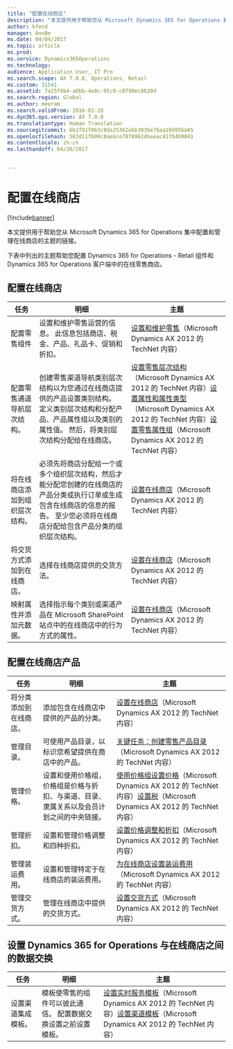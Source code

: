 ```yaml
---
title: "配置在线商店"
description: "本文提供用于帮助您从 Microsoft Dynamics 365 for Operations 集中配置和管理在线商店的主题的链接。"
author: kfend
manager: AnnBe
ms.date: 04/04/2017
ms.topic: article
ms.prod: 
ms.service: Dynamics365Operations
ms.technology: 
audience: Application User, IT Pro
ms.search.scope: AX 7.0.0, Operations, Retail
ms.custom: 31541
ms.assetid: 7a25f9b4-a0bb-4e8c-95c0-c0799ec0620d
ms.search.region: Global
ms.author: meeram
ms.search.validFrom: 2016-02-28
ms.dyn365.ops.version: AX 7.0.0
ms.translationtype: Human Translation
ms.sourcegitcommit: 6b1f91f863c8da35362ebb3036e76aa10d95ba65
ms.openlocfilehash: 563d11fb99c8aebce78f8962dbeeac41fb469041
ms.contentlocale: zh-cn
ms.lasthandoff: 04/26/2017


---
```


# <a name="configure-an-online-store"></a>配置在线商店

[!include[banner](../includes/banner.md)]


本文提供用于帮助您从 Microsoft Dynamics 365 for Operations 集中配置和管理在线商店的主题的链接。

下表中列出的主题帮助您配置 Dynamics 365 for Operations - Retail 组件和 Dynamics 365 for Operations 客户端中的在线零售商店。

## <a name="configure-an-online-store"></a>配置在线商店
| 任务                                                | 明细                                                                                                                                                                                                                                                                                                                                                   | 主题                                                                                                                                                                                                                                                                                                                                                                                                                                   |
|-----------------------------------------------------|-----------------------------------------------------------------------------------------------------------------------------------------------------------------------------------------------------------------------------------------------------------------------------------------------------------------------------------------------------------|------------------------------------------------------------------------------------------------------------------------------------------------------------------------------------------------------------------------------------------------------------------------------------------------------------------------------------------------------------------------------------------------------------------------------------------|
| 配置零售组件                        | 设置和维护零售运营的信息。 此信息包括商店、税金、产品、礼品卡、促销和折扣。                                                                                                                                                                                                          | [设置和维护零售](https://technet.microsoft.com/en-us/library/hh597201.aspx)（Microsoft Dynamics AX 2012 的 TechNet 内容）                                                                                                                                                                                                                                                                                          |
| 配置零售通道导航层次结构。    | 创建零售渠道导航类别层次结构以为您通过在线商店提供的产品设置类别结构。 定义类别层次结构和分配产品、产品属性组以及类别的属性值。 然后，将类别层次结构分配给在线商店。                            | [设置零售层次结构](https://technet.microsoft.com/en-us/library/hh580593.aspx)（Microsoft Dynamics AX 2012 的 TechNet 内容）[设置属性和属性类型](https://technet.microsoft.com/en-us/library/hh227548.aspx)（Microsoft Dynamics AX 2012 的 TechNet 内容）[设置零售属性组](https://technet.microsoft.com/en-us/library/jj728713.aspx)（Microsoft Dynamics AX 2012 的 TechNet 内容） |
| 将在线商店添加到组织层次结构。 | 必须先将商店分配给一个或多个组织层次结构，然后才能分配您创建的在线商店的产品分类或执行订单或生成包含在线商店的信息的报告。 至少您必须将在线商店分配给包含产品分类的组织层次结构。 | [设置在线商店](https://technet.microsoft.com/en-us/library/jj682095.aspx)（Microsoft Dynamics AX 2012 的 TechNet 内容）                                                                                                                                                                                                                                                                                                     |
| 将交货方式添加到在线商店。          | 选择在线商店提供的交货方法。                                                                                                                                                                                                                                                                                                 | [设置在线商店](https://technet.microsoft.com/en-us/library/jj682095.aspx)（Microsoft Dynamics AX 2012 的 TechNet 内容）                                                                                                                                                                                                                                                                                                     |
| 映射属性并添加元数据。                   | 选择指示每个类别或渠道产品在 Microsoft SharePoint 站点中的在线商店中的行为方式的属性。                                                                                                                                                                                              | [设置在线商店](https://technet.microsoft.com/en-us/library/jj682095.aspx)（Microsoft Dynamics AX 2012 的 TechNet 内容）                                                                                                                                                                                                                                                                                                     |

## <a name="configure-online-store-products"></a>配置在线商店产品
| 任务                                 | 明细                                                                                                                                           | 主题                                                                                                                                                                                                                                                                            |
|--------------------------------------|---------------------------------------------------------------------------------------------------------------------------------------------------|-----------------------------------------------------------------------------------------------------------------------------------------------------------------------------------------------------------------------------------------------------------------------------------|
| 将分类添加到在线商店。 | 添加包含在线商店中提供的产品的分类。                                                                  | [设置在线商店](https://technet.microsoft.com/en-us/library/jj682095.aspx)（Microsoft Dynamics AX 2012 的 TechNet 内容）                                                                                                                                              |
| 管理目录。                     | 可使用产品目录，以标识您希望提供在商店中的产品。                                                              | [关键任务：创建零售产品目录](https://technet.microsoft.com/en-us/library/jj728712.aspx)（Microsoft Dynamics AX 2012 的 TechNet 内容）                                                                                                                           |
| 管理价格。                       | 设置和使用价格组，价格组是价格与折扣、与渠道、目录、隶属关系以及会员计划之间的中央链接。 | [使用价格组设置价格](https://technet.microsoft.com/en-us/library/hh597169.aspx)（Microsoft Dynamics AX 2012 的 TechNet 内容）[设置税](https://technet.microsoft.com/en-us/library/hh580571.aspx)（Microsoft Dynamics AX 2012 的 TechNet 内容） |
| 管理折扣。                    | 设置和管理价格调整和四种折扣。                                                                                  | [设置价格调整和折扣](https://technet.microsoft.com/en-us/library/hh597114.aspx)（Microsoft Dynamics AX 2012 的 TechNet 内容）                                                                                                                          |
| 管理装运费用。             | 设置和管理特定于在线商店的装运费用。                                                                     | [为在线商店设置装运费用](https://technet.microsoft.com/en-us/library/jj728714.aspx)（Microsoft Dynamics AX 2012 的 TechNet 内容）                                                                                                                           |
| 管理交货方式。            | 管理在线商店中提供的交货方式。                                                                                        | [设置交货方式](https://technet.microsoft.com/en-us/library/jj728719.aspx)（Microsoft Dynamics AX 2012 的 TechNet 内容）                                                                                                                                            |

## <a name="set-up-data-exchange-between-dynamics-365-for-operations-and-the-online-store"></a>设置 Dynamics 365 for Operations 与在线商店之间的数据交换
| 任务                                 | 明细                                                                                                                               | 主题                                                                                                                                                                                                                                                                                  |
|--------------------------------------|---------------------------------------------------------------------------------------------------------------------------------------|-----------------------------------------------------------------------------------------------------------------------------------------------------------------------------------------------------------------------------------------------------------------------------------------|
| 设置渠道集成模板。 | 模板使零售的组件可以彼此通信。 配置数据交换设置之前设置模板。 | [设置实时服务模板](https://technet.microsoft.com/en-us/library/hh580631.aspx)（Microsoft Dynamics AX 2012 的 TechNet 内容）[设置渠道模板](https://technet.microsoft.com/en-us/library/jj677402.aspx)（Microsoft Dynamics AX 2012 的 TechNet 内容） |

 




